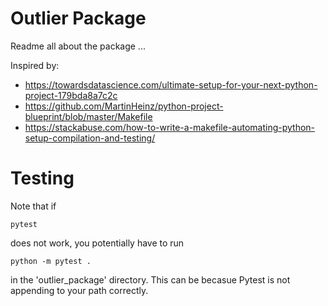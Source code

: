 # Outlier Package

Readme all about the package ...

Inspired by:
* https://towardsdatascience.com/ultimate-setup-for-your-next-python-project-179bda8a7c2c
* https://github.com/MartinHeinz/python-project-blueprint/blob/master/Makefile
* https://stackabuse.com/how-to-write-a-makefile-automating-python-setup-compilation-and-testing/


# Testing
Note that if 

```pytest```

does not work, you potentially have to run

```python -m pytest .``` 

in the 'outlier_package' directory. This can be becasue Pytest is not appending to your path correctly.
